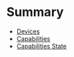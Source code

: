 # Summary

- [Devices](./devices.md)
- [Capabilities](./capabilities.md)
- [Capabilities State](./capabilities_state.md)